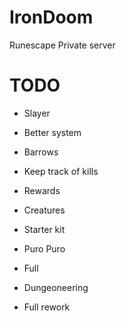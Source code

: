# IronDoom
Runescape Private server

# TODO
 - Slayer
  - Better system

 - Barrows
  - Keep track of kills
  - Rewards
  - Creatures

 - Starter kit

 - Puro Puro
  - Full

 - Dungeoneering
  - Full rework
